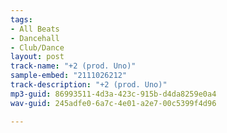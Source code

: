 ```yaml
---
tags:
- All Beats
- Dancehall
- Club/Dance
layout: post
track-name: "+2 (prod. Uno)"
sample-embed: "2111026212"
track-description: "+2 (prod. Uno)"
mp3-guid: 86993511-4d3a-423c-915b-d4da8259e0a4
wav-guid: 245adfe0-6a7c-4e01-a2e7-00c5399f4d96

---
```

